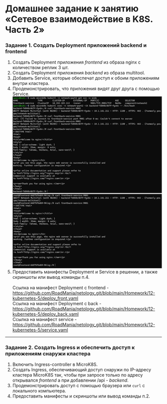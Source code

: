 # Домашнее задание к занятию «Сетевое взаимодействие в K8S. Часть 2»


### Задание 1. Создать Deployment приложений backend и frontend

1. Создать Deployment приложения _frontend_ из образа nginx с количеством реплик 3 шт.
2. Создать Deployment приложения _backend_ из образа multitool.
3. Добавить Service, которые обеспечат доступ к обоим приложениям внутри кластера. 
4. Продемонстрировать, что приложения видят друг друга с помощью Service.
<img src="https://github.com/RoadMania/netology_git/blob/main/screens/kub_22.JPG"> </div>
<img src="https://github.com/RoadMania/netology_git/blob/main/screens/kub_23.JPG"> </div>
5. Предоставить манифесты Deployment и Service в решении, а также скриншоты или вывод команды п.4. <br>  <br>
Ссылка на манифест Deployment c frontend - https://github.com/RoadMania/netology_git/blob/main/Homework/12-kubernetes-5/deploy_front.yaml <br>
Ссылка на манифест Deployment c back - https://github.com/RoadMania/netology_git/blob/main/Homework/12-kubernetes-5/deploy_back.yaml <br>
Ссылка на манифест service - https://github.com/RoadMania/netology_git/blob/main/Homework/12-kubernetes-5/service.yaml

------

### Задание 2. Создать Ingress и обеспечить доступ к приложениям снаружи кластера

1. Включить Ingress-controller в MicroK8S.
2. Создать Ingress, обеспечивающий доступ снаружи по IP-адресу кластера MicroK8S так, чтобы при запросе только по адресу открывался _frontend_ а при добавлении /api - _backend_.
3. Продемонстрировать доступ с помощью браузера или `curl` с локального компьютера.
4. Предоставить манифесты и скриншоты или вывод команды п.2.
